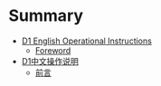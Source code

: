 # Summary

* [D1 English Operational Instructions](README.md)
  * [Foreword](foreword.md)
* [D1中文操作说明](chapter1.md)
  * [前言](chapter1/qian-yan.md)

